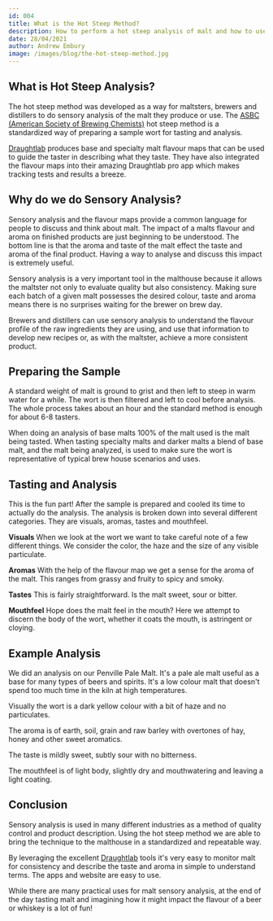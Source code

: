 ```yaml
---
id: 004
title: What is the Hot Steep Method?
description: How to perform a hot steep analysis of malt and how to use the test in practice.
date: 28/04/2021
author: Andrew Embury
image: /images/blog/the-hot-steep-method.jpg
---
```


## What is Hot Steep Analysis?

The hot steep method was developed as a way for maltsters, brewers and distillers to do sensory analysis of the malt they produce or use. The [ASBC (American Society of Brewing Chemists)](https://www.asbcnet.org/) hot steep method is a standardized way of preparing a sample wort for tasting and analysis.

[Draughtlab](https://www.draughtlab.com) produces base and specialty malt flavour maps that can be used to guide the taster in describing what they taste. They have also integrated the flavour maps into their amazing Draughtlab pro app which makes tracking tests and results a breeze.

## Why do we do Sensory Analysis?

Sensory analysis and the flavour maps provide a common language for people to discuss and think about malt. The impact of a malts flavour and aroma on finished products are just beginning to be understood. The bottom line is that the aroma and taste of the malt effect the taste and aroma of the final product. Having a way to analyse and discuss this impact is extremely useful.

Sensory analysis is a very important tool in the malthouse because it allows the maltster not only to evaluate quality but also consistency. Making sure each batch of a given malt possesses the desired colour, taste and aroma means there is no surprises waiting for the brewer on brew day.

Brewers and distillers can use sensory analysis to understand the flavour profile of the raw ingredients they are using, and use that information to develop new recipes or, as with the maltster, achieve a more consistent product.

## Preparing the Sample

A standard weight of malt is ground to grist and then left to steep in warm water for a while. The wort is then filtered and left to cool before analysis. The whole process takes about an hour and the standard method is enough for about 6-8 tasters.

When doing an analysis of base malts 100% of the malt used is the malt being tasted. When tasting specialty malts and darker malts a blend of base malt, and the malt being analyzed, is used to make sure the wort is representative of typical brew house scenarios and uses.

## Tasting and Analysis

This is the fun part! After the sample is prepared and cooled its time to actually do the analysis. The analysis is broken down into several different categories. They are visuals, aromas, tastes and mouthfeel.

**Visuals**
When we look at the wort we want to take careful note of a few different things. We consider the color, the haze and the size of any visible particulate.

**Aromas**
With the help of the flavour map we get a sense for the aroma of the malt. This ranges from grassy and fruity to spicy and smoky.

**Tastes**
This is fairly straightforward. Is the malt sweet, sour or bitter.

**Mouthfeel**
Hope does the malt feel in the mouth? Here we attempt to discern the body of the wort, whether it coats the mouth, is astringent or cloying.

## Example Analysis

We did an analysis on our Penville Pale Malt. It's a pale ale malt useful as a base for many types of beers and spirits. It's a low colour malt that doesn't spend too much time in the kiln at high temperatures.

Visually the wort is a dark yellow colour with a bit of haze and no particulates.

The aroma is of earth, soil, grain and raw barley with overtones of hay, honey and other sweet aromatics.

The taste is mildly sweet, subtly sour with no bitterness.

The mouthfeel is of light body, slightly dry and mouthwatering and leaving a light coating.

## Conclusion

Sensory analysis is used in many different industries as a method of quality control and product description. Using the hot steep method we are able to bring the technique to the malthouse in a standardized and repeatable way.

By leveraging the excellent [Draughtlab](https://www.draughtlab.com) tools it's very easy to monitor malt for consistency and describe the taste and aroma in simple to understand terms. The apps and website are easy to use.

While there are many practical uses for malt sensory analysis, at the end of the day tasting malt and imagining how it might impact the flavour of a beer or whiskey is a lot of fun!
